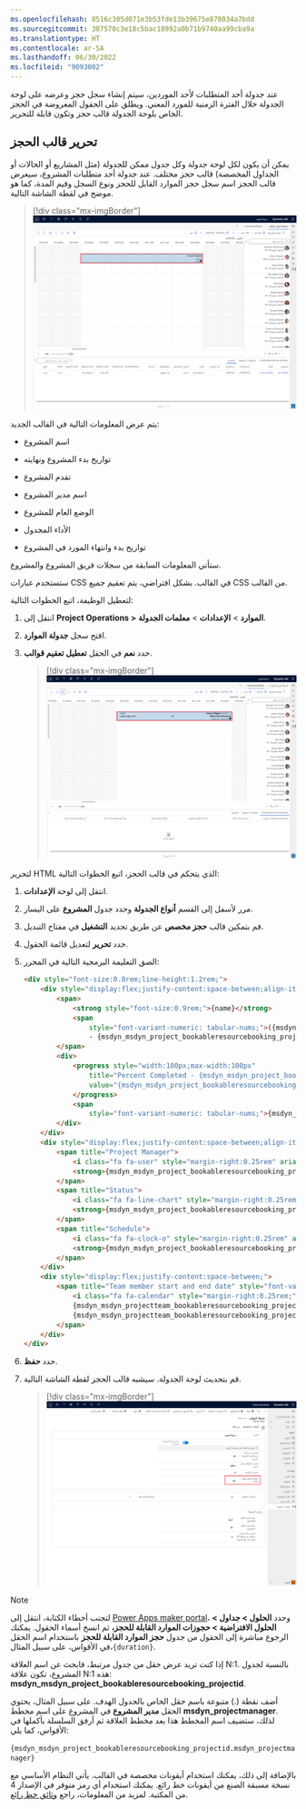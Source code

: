```yaml
---
ms.openlocfilehash: 8516c305d071e3b53fde13b39675e878034a7bdd
ms.sourcegitcommit: 387570c3e18c5bac18992a0b71b9740aa99cba9a
ms.translationtype: HT
ms.contentlocale: ar-SA
ms.lasthandoff: 06/30/2022
ms.locfileid: "9093002"
---
```

عند جدولة أحد المتطلبات لأحد الموردين، سيتم إنشاء سجل حجز وعرضه على لوحة الجدولة خلال الفترة الزمنية للمورد المعني. ويطلق على الحقول المعروضة في الحجز الخاص بلوحة الجدولة قالب حجز وتكون قابلة للتحرير.

## <a name="edit-a-booking-template"></a>تحرير قالب الحجز

يمكن أن يكون لكل لوحة جدولة وكل جدول ممكن للجدولة (مثل المشاريع أو الحالات أو الجداول المخصصة) قالب حجز مختلف. عند جدولة أحد متطلبات المشروع، سيعرض قالب الحجز اسم سجل حجز الموارد القابل للحجز ونوع السجل وقيم المدة، كما هو موضح في لقطة الشاشة التالية.

> [!div class="mx-imgBorder"]
> [![تعرض الصورة قالب حجز المشروع الافتراضي الذي يحتوي على ثلاثة صفوف تحتوي على اسم المشروع ونوع السجل ومعلومات المدة.](../media/booking-template-1-default.png)](../media/booking-template-1-default.png#lightbox)

يتم عرض المعلومات التالية في القالب الجديد:

- اسم المشروع

- تواريخ بدء المشروع ونهايته

- تقدم المشروع

- اسم مدير المشروع

- الوضع العام للمشروع

- الأداء المجدول

- تواريخ بدء وانتهاء المورد في المشروع

ستأتي المعلومات السابقة من سجلات فريق المشروع والمشروع.

ستستخدم عبارات CSS في القالب. بشكل افتراضي، يتم تعقيم جميع CSS من القالب.

لتعطيل الوظيفة، اتبع الخطوات التالية:

1. انتقل إلى **Project Operations >** **الموارد** > **الإعدادات** > **معلمات الجدولة**.

1. افتح سجل **جدولة الموارد**.

1. حدد **نعم** في الحقل **تعطيل تعقيم قوالب**.

    > [!div class="mx-imgBorder"]
    > [![في هذه الصورة، يتم تعيين حقل تعطيل معلمات H T M L إلى نعم. يمكن الوصول إلى الإعداد باتباع المسار المذكور سابقاً.](../media/booking-template-2-updated.png)](../media/booking-template-2-updated.png#lightbox)

لتحرير HTML الذي يتحكم في قالب الحجز، اتبع الخطوات التالية:

1. انتقل إلى لوحة **الإعدادات**.

1. مرر لأسفل إلى القسم **أنواع الجدولة** وحدد جدول **المشروع** على اليسار.

1. قم بتمكين قالب **حجز مخصص** عن طريق تحديد **التشغيل** في مفتاح التبديل.

1. حدد **تحرير** لتعديل قائمة الحقول.

1. الصق التعليمة البرمجية التالية في المحرر:

    ```html
    <div style="font-size:0.8rem;line-height:1.2rem;">
        <div style="display:flex;justify-content:space-between;align-items:center;">
            <span>
                <strong style="font-size:0.9rem;">{name}</strong>
                <span
                    style="font-variant-numeric: tabular-nums;">({msdyn_msdyn_project_bookableresourcebooking_projectid.msdyn_scheduledstart}
                    - {msdyn_msdyn_project_bookableresourcebooking_projectid.msdyn_scheduledend})</span>
            </span>
            <div>
                <progress style="width:100px;max-width:100px"
                    title="Percent Completed - {msdyn_msdyn_project_bookableresourcebooking_projectid.msdyn_progress}"
                    value="{msdyn_msdyn_project_bookableresourcebooking_projectid.msdyn_progress}" max="100">
                </progress>
                <span
                    style="font-variant-numeric: tabular-nums;">{msdyn_msdyn_project_bookableresourcebooking_projectid.msdyn_progress}%</span>
            </div>
        </div>
        <div style="display:flex;justify-content:space-between;align-items:center;">
            <span title="Project Manager">
                <i class="fa fa-user" style="margin-right:0.25rem" aria-hidden="true"></i>
                <strong>{msdyn_msdyn_project_bookableresourcebooking_projectid.msdyn_projectmanager}</strong>
            </span>
            <span title="Status">
                <i class="fa fa-line-chart" style="margin-right:0.25rem" aria-hidden="true"></i>
                <strong>{msdyn_msdyn_project_bookableresourcebooking_projectid.msdyn_overallprojectstatus}</strong>
            </span>
            <span title="Schedule">
                <i class="fa fa-clock-o" style="margin-right:0.25rem" aria-hidden="true"></i>
                <strong>{msdyn_msdyn_project_bookableresourcebooking_projectid.msdyn_scheduleperformance}</strong>
            </span>
        </div>
        <div style="display:flex;justify-content:space-between;">
            <span title="Team member start and end date" style="font-variant-numeric: tabular-nums;">
                <i class="fa fa-calendar" style="margin-right:0.25rem;" aria-hidden="true"></i>
                {msdyn_msdyn_projectteam_bookableresourcebooking_projectteamid.msdyn_start} -
                {msdyn_msdyn_projectteam_bookableresourcebooking_projectteamid.msdyn_finish}
            </span>
        </div>
    </div>
    ```

1. حدد **حفظ**.

1. قم بتحديث لوحة الجدولة. سيشبه قالب الحجز لقطة الشاشة التالية.

    > [!div class="mx-imgBorder"]
    > [![قالب حجز محدث يعرض تفاصيل مثل اسم المشروع وتواريخ البدء والانتهاء والتقدم واسم P M وتاريخ بدء المورد ونهايته وما إلى ذلك.](../media/booking-template-3-css-settings.png)](../media/booking-template-3-css-settings.png#lightbox)

> [!NOTE]
> لتجنب أخطاء الكتابة، انتقل إلى [Power Apps maker portal](https://make.powerapps.com/?azure-portal=true)، وحدد **الحلول > جداول > الحلول الافتراضية > حجوزات الموارد القابلة للحجز،** ثم انسخ أسماء الحقول. يمكنك الرجوع مباشرة إلى الحقول من جدول **حجز الموارد القابلة للحجز** باستخدام اسم الحقل في الأقواس، على سبيل المثال،`{duration}`.

إذا كنت تريد عرض حقل من جدول مرتبط، فابحث عن اسم العلاقة N:1. بالنسبة لجدول المشروع، تكون علاقة N:1 هذه: **msdyn_msdyn_project_bookableresourcebooking_projectid**.

أضف نقطة (.) متبوعة باسم حقل الخاص بالجدول الهدف. على سبيل المثال، يحتوي الحقل **مدير المشروع** في المشروع على اسم مخطط **msdyn_projectmanager**. لذلك، ستضيف اسم المخطط هذا بعد مخطط العلاقة ثم أرفق السلسلة بأكملها في الأقواس، كما يلي:

`{msdyn_msdyn_project_bookableresourcebooking_projectid.msdyn_projectmanager}`

بالإضافة إلى ذلك، يمكنك استخدام أيقونات مخصصة في القالب. يأتي النظام الأساسي مع نسخة مسبقة الصنع من أيقونات خط رائع. يمكنك استخدام أي رمز متوفر في الإصدار 4 من المكتبة. لمزيد من المعلومات، راجع [وثائق خط رائع](https://fontawesome.com/docs/?azure-portal=true).
